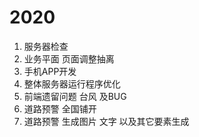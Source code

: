 # 2020

1. 服务器检查
2. 业务平面 页面调整抽离
3. 手机APP开发
4. 整体服务器运行程序优化
5. 前端遗留问题  台风 及BUG
6. 道路预警 全国铺开
7. 道路预警 生成图片  文字 以及其它要素生成

